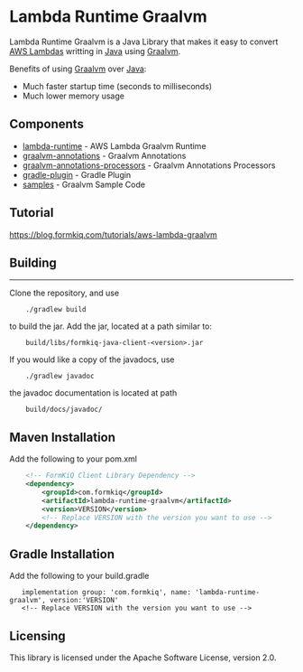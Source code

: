 
# Lambda Runtime Graalvm

Lambda Runtime Graalvm is a Java Library that makes it easy to convert [AWS Lambdas](https://aws.amazon.com/lambda/) writting in [Java](https://www.java.com) using [Graalvm](https://www.graalvm.org/). 

Benefits of using [Graalvm](https://www.graalvm.org/) over [Java](https://www.java.com):
 * Much faster startup time (seconds to milliseconds)
 * Much lower memory usage

## Components
 * [lambda-runtime](https://github.com/formkiq/lambda-runtime-graalvm/tree/master/lambda-runtime) - AWS Lambda Graalvm Runtime
 * [graalvm-annotations](https://github.com/formkiq/lambda-runtime-graalvm/tree/master/graalvm-annotations) - Graalvm Annotations
 * [graalvm-annotations-processors](https://github.com/formkiq/lambda-runtime-graalvm/tree/master/graalvm-annotations-processors) - Graalvm Annotations Processors
 * [gradle-plugin](https://github.com/formkiq/gradle-plugin/tree/master/samples) - Gradle Plugin
 * [samples](https://github.com/formkiq/lambda-runtime-graalvm/tree/master/samples) - Graalvm Sample Code

## Tutorial

 https://blog.formkiq.com/tutorials/aws-lambda-graalvm


## Building
------------------
Clone the repository, and use

```
    ./gradlew build
```

to build the jar. Add the jar, located at a path similar to:

```
    build/libs/formkiq-java-client-<version>.jar
```

If you would like a copy of the javadocs, use

```
    ./gradlew javadoc
```

the javadoc documentation is located at path

```
    build/docs/javadoc/
```


## Maven Installation

Add the following to your pom.xml

```xml
    <!-- FormKiQ Client Library Dependency -->
    <dependency>
        <groupId>com.formkiq</groupId>
        <artifactId>lambda-runtime-graalvm</artifactId>
        <version>VERSION</version>
        <!-- Replace VERSION with the version you want to use -->
    </dependency>
```

## Gradle Installation

Add the following to your build.gradle

```
   implementation group: 'com.formkiq', name: 'lambda-runtime-graalvm', version:'VERSION'
   <!-- Replace VERSION with the version you want to use -->
```

## Licensing

This library is licensed under the Apache Software License, version 2.0.
